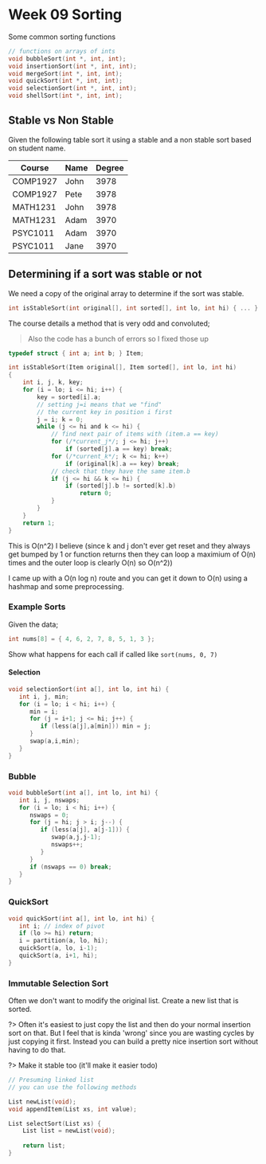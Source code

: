 # Week 09 Sorting

Some common sorting functions

```c
// functions on arrays of ints
void bubbleSort(int *, int, int);
void insertionSort(int *, int, int);
void mergeSort(int *, int, int);
void quickSort(int *, int, int);
void selectionSort(int *, int, int);
void shellSort(int *, int, int);
```

## Stable vs Non Stable

Given the following table sort it using a stable and a non stable sort based on student name.

| Course   | Name | Degree |
|----------|------|--------|
| COMP1927 | John |   3978 |
| COMP1927 | Pete |   3978 |
| MATH1231 | John |   3978 |
| MATH1231 | Adam |   3970 |
| PSYC1011 | Adam |   3970 |
| PSYC1011 | Jane |   3970 |

## Determining if a sort was stable or not

We need a copy of the original array to determine if the sort was stable.

```c
int isStableSort(int original[], int sorted[], int lo, int hi) { ... }
```

The course details a method that is very odd and convoluted;

> Also the code has a bunch of errors so I fixed those up

```c
typedef struct { int a; int b; } Item;

int isStableSort(Item original[], Item sorted[], int lo, int hi)
{
	int i, j, k, key;
	for (i = lo; i <= hi; i++) {
		key = sorted[i].a;
		// setting j=i means that we "find"
		// the current key in position i first
		j = i; k = 0;
		while (j <= hi and k <= hi) {
			// find next pair of items with (item.a == key)
			for (/*current_j*/; j <= hi; j++)
				if (sorted[j].a == key) break;
			for (/*current_k*/; k <= hi; k++)
				if (original[k].a == key) break;
			// check that they have the same item.b
			if (j <= hi && k <= hi) {
				if (sorted[j].b != sorted[k].b)
					return 0;
			}
		}
    }
	return 1;
}
```

This is O(n^2) I believe (since k and j don't ever get reset and they always get bumped by 1 or function returns then they can loop a maximium of O(n) times and the outer loop is clearly O(n) so O(n^2))

I came up with a O(n log n) route and you can get it down to O(n) using a hashmap and some preprocessing.

### Example Sorts

Given the data;
```c
int nums[8] = { 4, 6, 2, 7, 8, 5, 1, 3 };
```

Show what happens for each call if called like `sort(nums, 0, 7)`

#### Selection

```c
void selectionSort(int a[], int lo, int hi) {
   int i, j, min;
   for (i = lo; i < hi; i++) {
      min = i;
      for (j = i+1; j <= hi; j++) {
         if (less(a[j],a[min])) min = j;
      }
      swap(a,i,min);
   }
}
```

### Bubble

```c
void bubbleSort(int a[], int lo, int hi) {
   int i, j, nswaps;
   for (i = lo; i < hi; i++) {
      nswaps = 0;
      for (j = hi; j > i; j--) {
         if (less(a[j], a[j-1])) {
            swap(a,j,j-1);
            nswaps++;
         }
      }
      if (nswaps == 0) break;
   }
}
```

### QuickSort

```c
void quickSort(int a[], int lo, int hi) {
   int i; // index of pivot
   if (lo >= hi) return;
   i = partition(a, lo, hi);
   quickSort(a, lo, i-1);
   quickSort(a, i+1, hi);
}
```

### Immutable Selection Sort

Often we don't want to modify the original list.  Create a new list that is sorted.

?> Often it's easiest to just copy the list and then do your normal insertion sort on that.  But I feel that is kinda 'wrong' since you are wasting cycles by just copying it first.  Instead you can build a pretty nice insertion sort without having to do that.

?> Make it stable too (it'll make it easier todo)

```c
// Presuming linked list
// you can use the following methods

List newList(void);
void appendItem(List xs, int value);

List selectSort(List xs) {
    List list = newList(void);
    
    return list;
}
```

